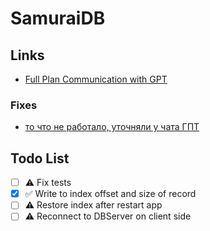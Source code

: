 # SamuraiDB

## Links

- [Full Plan Communication with GPT](https://chatgpt.com/share/66fbb3e3-64dc-8006-9789-be66930200ea)

### Fixes
- [то что не работало, уточняли у чата ГПТ](https://chatgpt.com/c/6705092b-800c-8006-9d7c-0dd814cd351f)

## Todo List

- [ ] ⚠️ Fix tests
- [x] ✅ Write to index offset and size of record
- [ ] ⚠️ Restore index after restart app
- [ ] ⚠️ Reconnect to DBServer on client side
